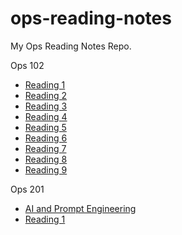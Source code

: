 # ops-reading-notes
My Ops Reading Notes Repo.

Ops 102

- [Reading 1](reading1.md)
- [Reading 2](reading2.md)
- [Reading 3](reading3.md)
- [Reading 4](reading4.md)
- [Reading 5](reading5.md)
- [Reading 6](reading6.md)
- [Reading 7](reading7.md)
- [Reading 8](reading8.md)
- [Reading 9](reading9.md)      

Ops 201

- [AI and Prompt Engineering](prompt-engineering.md)
- [Reading 1](ops-201d14-reading-01.md)
  
